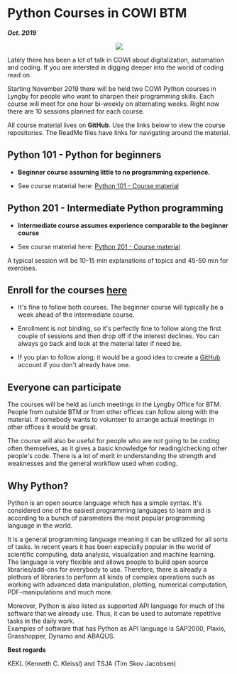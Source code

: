 
# Python Courses in COWI BTM
***Oct. 2019***

<div style="text-align:center"><img src="https://www.python.org/static/community_logos/python-logo-master-v3-TM.png" /></div>

Lately there has been a lot of talk in COWI about digitalization, automation and coding. If you are intersted in digging deeper into the world of coding read on.

Starting November 2019 there will be held two COWI Python courses in Lyngby for people who want to sharpen their programming skills. Each course will meet for one hour bi-weekly on alternating weeks. Right now there are 10 sessions planned for each course.

All course material lives on **GitHub**. Use the links below to view the course repositories. The ReadMe files have links for navigating around the material.

## Python 101 - Python for beginners

  * **Beginner course assuming little to no programming experience.**

  * See course material here: [Python 101 - Course material](https://github.com/Python-Crash-Course/Python101)

## Python 201 - Intermediate Python programming

* **Intermediate course assumes experience comparable to the beginner course**

* See course material here: [Python 201 - Course material](https://github.com/Python-Crash-Course/Python201)    

A typical session will be 10-15 min explanations of topics and 45-50 min for exercises.

## Enroll for the courses [here](http://www.cowiportal.com/com/c000919/_layouts/15/listform.aspx?PageType=8&ListId=%7b35200A22-3290-4197-93AF-A6E8978210F7%7d&RootFolder=)

* It's fine to follow both courses. The beginner course will typically be a week ahead of the intermediate course.

* Enrollment is not binding, so it's perfectly fine to follow along the first couple of sessions and then drop off if the interest declines. You can always go back and look at the material later if need be.

* If you plan to follow along, it would be a good idea to create a [GitHub](https://github.com/) account if you don't already have one.

## Everyone can participate
The courses will be held as lunch meetings in the Lyngby Office for BTM. People from outside BTM or from other offices can follow along with the material. If somebody wants to volunteer to arrange actual meetings in other offices it would be great.   

The course will also be useful for people who are not going to be coding often themselves, as it gives a basic knowledge for reading/checking other people's code. There is a lot of merit in understanding the strength and weaknesses and the general workflow used when coding.

## Why Python?
Python is an open source language which has a simple syntax. It's considered one of the easiest programming languages to learn and is according to a bunch of parameters the most popular programming language in the world.

It is a general programming language meaning it can be utilized for all sorts of tasks. In recent years it has been especially popular in the world of scientific computing, data analysis, visualization and machine learning.  
The language is very flexible and allows people to build open source libraries/add-ons for everybody to use. Therefore, there is already a plethora of libraries to perform all kinds of complex operations such as working with advanced data manipulation, plotting, numerical computation, PDF-manipulations and much more.

Moreover, Python is also listed as supported API language for much of the software that we already use. Thus, it can be used to automate repetitive tasks in the daily work.    
Examples of software that has Python as API language is SAP2000, Plaxis, Grasshopper, Dynamo and ABAQUS.

**Best regards**

KEKL (Kenneth C. Kleissl) and TSJA (Tim Skov Jacobsen)
